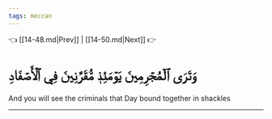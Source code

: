 ```yaml
---
tags: meccan
---
```


👈 [[14-48.md|Prev]] | [[14-50.md|Next]] 👉

# وَتَرَى ٱلۡمُجۡرِمِينَ يَوۡمَئِذٖ مُّقَرَّنِينَ فِي ٱلۡأَصۡفَادِ

And you will see the criminals that Day bound together in shackles

---

